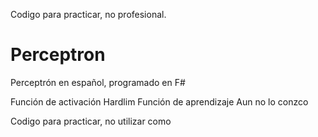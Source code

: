 Codigo para practicar, no profesional.
# Perceptron
Perceptrón en español, programado en F#

Función de activación Hardlim
Función de aprendizaje Aun no lo conzco

Codigo para practicar, no utilizar como 
